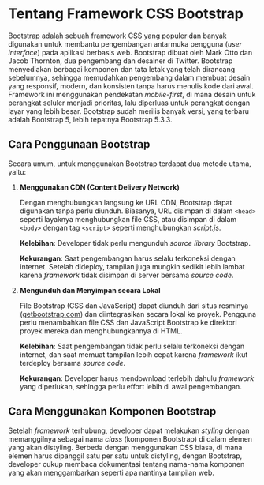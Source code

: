 # Tentang Framework CSS Bootstrap

Bootstrap adalah sebuah framework CSS yang populer dan banyak digunakan untuk membantu pengembangan antarmuka pengguna (*user interface*) pada aplikasi berbasis web. Bootstrap dibuat oleh Mark Otto dan Jacob Thornton, dua pengembang dan desainer di Twitter. Bootstrap menyediakan berbagai komponen dan tata letak yang telah dirancang sebelumnya, sehingga memudahkan pengembang dalam membuat desain yang responsif, modern, dan konsisten tanpa harus menulis kode dari awal. Framework ini menggunakan pendekatan *mobile-first*, di mana desain untuk perangkat seluler menjadi prioritas, lalu diperluas untuk perangkat dengan layar yang lebih besar. Bootstrap sudah merilis banyak versi, yang terbaru adalah Bootstrap 5, lebih tepatnya Bootstrap 5.3.3.

## Cara Penggunaan Bootstrap

Secara umum, untuk menggunakan Bootstrap terdapat dua metode utama, yaitu:

1. **Menggunakan CDN (Content Delivery Network)**

   Dengan menghubungkan langsung ke URL CDN, Bootstrap dapat digunakan tanpa perlu diunduh. Biasanya, URL disimpan di dalam `<head>` seperti layaknya menghubungkan file CSS, atau disimpan di dalam `<body>` dengan tag `<script>` seperti menghubungkan *script.js*. 

   **Kelebihan**: Developer tidak perlu mengunduh *source library* Bootstrap.

   **Kekurangan**: Saat pengembangan harus selalu terkoneksi dengan internet. Setelah dideploy, tampilan juga mungkin sedikit lebih lambat karena *framework* tidak disimpan di server bersama *source code*.

2. **Mengunduh dan Menyimpan secara Lokal**

   File Bootstrap (CSS dan JavaScript) dapat diunduh dari situs resminya ([getbootstrap.com](https://getbootstrap.com)) dan diintegrasikan secara lokal ke proyek. Pengguna perlu menambahkan file CSS dan JavaScript Bootstrap ke direktori proyek mereka dan menghubungkannya di HTML.

   **Kelebihan**: Saat pengembangan tidak perlu selalu terkoneksi dengan internet, dan saat memuat tampilan lebih cepat karena *framework* ikut terdeploy bersama *source code*.

   **Kekurangan**: Developer harus mendownload terlebih dahulu *framework* yang diperlukan, sehingga perlu effort lebih di awal pengembangan.

## Cara Menggunakan Komponen Bootstrap

Setelah *framework* terhubung, developer dapat melakukan *styling* dengan memanggilnya sebagai nama *class* (komponen Bootstrap) di dalam elemen yang akan distyling. Berbeda dengan menggunakan CSS biasa, di mana elemen harus dipanggil satu per satu untuk distyling, dengan Bootstrap, developer cukup membaca dokumentasi tentang nama-nama komponen yang akan menggambarkan seperti apa nantinya tampilan web.
